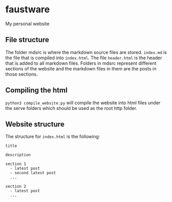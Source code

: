 # faustware
My personal website

## File structure
The folder mdsrc is where the markdown source files are stored. `index.md` is the file that is compiled into `index.html`. 
The file `header.html` is the header that is added to all markdown files.
Folders in mdsrc represent different sections of the website and the markdown files in them are the posts in those sections.

## Compiling the html
`python3 compile_website.py` will compile the website into html files under the serve folders which should be used as the root http folder.

## Website structure
The structure for `index.html` is the following:

```
title

description

section 1
  - latest post
  - second latest post
  ...

section 2
  - latest post
  ...
```
